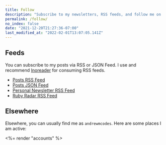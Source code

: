 ```yaml
---
title: Follow
description: "Subscribe to my newsletters, RSS feeds, and follow me on Twitter @andrewmcodes"
permalink: /follow/
no_index: false
date: "2021-12-20T21:27:36-07:00"
last_modified_at: "2022-02-01T13:07:05.141Z"
---
```


## Feeds

You can subscribe to my posts via RSS or JSON Feed. I use and recommend [Inoreader](https://inoreader.com/) for consuming RSS feeds.

- [Posts RSS Feed](/feed.xml)
- [Posts JSON Feed](/feed.json)
- [Personal Newsletter RSS Feed](https://newsletter.andrewm.codes/?format=rss)
- [Ruby Radar RSS Feed](https://rubyradar.dev/?format=rss)

## Elsewhere

Elsewhere, you can usually find me as `andrewmcodes`. Here are some places I am active:

<%= render "accounts" %>
